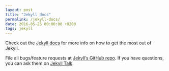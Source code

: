 ```yaml
---
layout: post
title: "Jekyll docs"
permalink: /jekyll-docs/
date: 2016-05-25 00:00:00 +0200
tags: jekyll
---
```

Check out the [Jekyll docs][jekyll-docs] for more info on how to get the most out of Jekyll.

File all bugs/feature requests at [Jekyll’s GitHub repo][jekyll-gh]. If you have questions, you can ask them on [Jekyll Talk][jekyll-talk].

[jekyll-docs]: http://jekyllrb.com/docs/home
[jekyll-gh]:   https://github.com/jekyll/jekyll
[jekyll-talk]: https://talk.jekyllrb.com/
